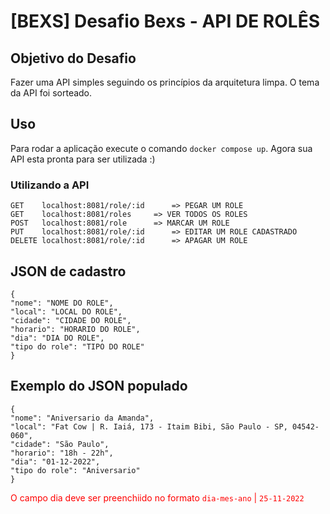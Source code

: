 # [BEXS] Desafio Bexs - API DE ROLÊS
## Objetivo do Desafio
Fazer uma API simples seguindo os princípios da arquitetura limpa. O tema da API foi sorteado.

## Uso
Para rodar a aplicação execute o comando `docker compose up`.
Agora sua API esta pronta para ser utilizada :)

### Utilizando a API

	GET    localhost:8081/role/:id 		=> PEGAR UM ROLE
	GET    localhost:8081/roles		=> VER TODOS OS ROLES
	POST   localhost:8081/role		=> MARCAR UM ROLE
	PUT    localhost:8081/role/:id		=> EDITAR UM ROLE CADASTRADO
	DELETE localhost:8081/role/:id		=> APAGAR UM ROLE

## JSON de cadastro
	{
    "nome": "NOME DO ROLE",
    "local": "LOCAL DO ROLE",
    "cidade": "CIDADE DO ROLE",
    "horario": "HORARIO DO ROLE",
    "dia": "DIA DO ROLE",
    "tipo do role": "TIPO DO ROLE"
	}
## Exemplo do JSON populado
	{
	"nome": "Aniversario da Amanda",
    "local": "Fat Cow | R. Iaiá, 173 - Itaim Bibi, São Paulo - SP, 04542-060",
    "cidade": "São Paulo",
    "horario": "18h - 22h",
    "dia": "01-12-2022",
    "tipo do role": "Aniversario"
	}

<font color="red">O campo dia deve ser preenchiido no formato `dia-mes-ano` | `25-11-2022`</font>
